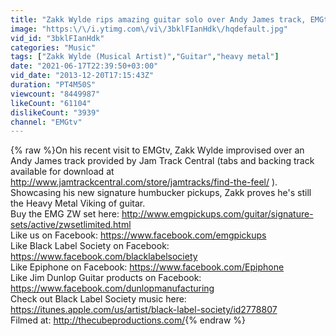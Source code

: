 ```yaml
---
title: "Zakk Wylde rips amazing guitar solo over Andy James track, EMGtv"
image: "https:\/\/i.ytimg.com\/vi\/3bklFIanHdk\/hqdefault.jpg"
vid_id: "3bklFIanHdk"
categories: "Music"
tags: ["Zakk Wylde (Musical Artist)","Guitar","heavy metal"]
date: "2021-06-17T22:39:50+03:00"
vid_date: "2013-12-20T17:15:43Z"
duration: "PT4M50S"
viewcount: "8449987"
likeCount: "61104"
dislikeCount: "3939"
channel: "EMGtv"
---
```

{% raw %}On his recent visit to EMGtv, Zakk Wylde improvised over an Andy James track provided by Jam Track Central (tabs and backing track available for download at <a rel="nofollow" target="blank" href="http://www.jamtrackcentral.com/store/jamtracks/find-the-feel/">http://www.jamtrackcentral.com/store/jamtracks/find-the-feel/</a> ).  Showcasing his new signature humbucker pickups, Zakk proves he's still the Heavy Metal Viking of guitar.  <br />Buy the EMG ZW set here: <a rel="nofollow" target="blank" href="http://www.emgpickups.com/guitar/signature-sets/active/zwsetlimited.html">http://www.emgpickups.com/guitar/signature-sets/active/zwsetlimited.html</a><br />Like us on Facebook: <a rel="nofollow" target="blank" href="https://www.facebook.com/emgpickups">https://www.facebook.com/emgpickups</a><br />Like Black Label Society on Facebook: <a rel="nofollow" target="blank" href="https://www.facebook.com/blacklabelsociety">https://www.facebook.com/blacklabelsociety</a><br />Like Epiphone on Facebook: <a rel="nofollow" target="blank" href="https://www.facebook.com/Epiphone">https://www.facebook.com/Epiphone</a><br />Like Jim Dunlop Guitar products on Facebook: <a rel="nofollow" target="blank" href="https://www.facebook.com/dunlopmanufacturing">https://www.facebook.com/dunlopmanufacturing</a> <br />Check out Black Label Society music here: <a rel="nofollow" target="blank" href="https://itunes.apple.com/us/artist/black-label-society/id2778807">https://itunes.apple.com/us/artist/black-label-society/id2778807</a> <br />Filmed at: <a rel="nofollow" target="blank" href="http://thecubeproductions.com/">http://thecubeproductions.com/</a>{% endraw %}
